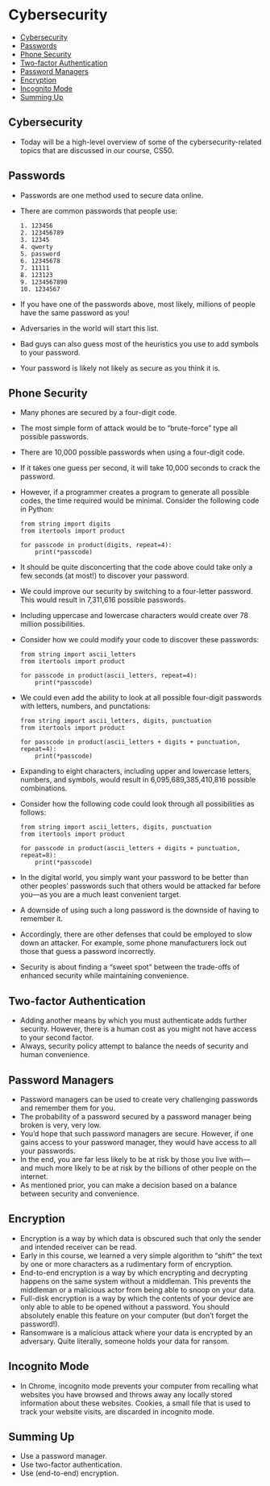 Cybersecurity
=============

*   [Cybersecurity](#cybersecurity-1)
*   [Passwords](#passwords)
*   [Phone Security](#phone-security)
*   [Two-factor Authentication](#two-factor-authentication)
*   [Password Managers](#password-managers)
*   [Encryption](#encryption)
*   [Incognito Mode](#incognito-mode)
*   [Summing Up](#summing-up)

Cybersecurity
-------------

*   Today will be a high-level overview of some of the cybersecurity-related topics that are discussed in our course, CS50.

Passwords
---------

*   Passwords are one method used to secure data online.
*   There are common passwords that people use:
    
        1. 123456
        2. 123456789
        3. 12345
        4. qwerty
        5. password
        6. 12345678
        7. 11111
        8. 123123
        9. 1234567890
        10. 1234567
        
    
*   If you have one of the passwords above, most likely, millions of people have the same password as you!
*   Adversaries in the world will start this list.
*   Bad guys can also guess most of the heuristics you use to add symbols to your password.
*   Your password is likely not likely as secure as you think it is.

Phone Security
--------------

*   Many phones are secured by a four-digit code.
*   The most simple form of attack would be to “brute-force” type all possible passwords.
*   There are 10,000 possible passwords when using a four-digit code.
*   If it takes one guess per second, it will take 10,000 seconds to crack the password.
*   However, if a programmer creates a program to generate all possible codes, the time required would be minimal. Consider the following code in Python:
    
        from string import digits
        from itertools import product
        
        for passcode in product(digits, repeat=4):
            print(*passcode)
        
    
*   It should be quite disconcerting that the code above could take only a few seconds (at most!) to discover your password.
*   We could improve our security by switching to a four-letter password. This would result in 7,311,616 possible passwords.
*   Including uppercase and lowercase characters would create over 78 million possibilities.
*   Consider how we could modify your code to discover these passwords:
    
        from string import ascii_letters
        from itertools import product
        
        for passcode in product(ascii_letters, repeat=4):
            print(*passcode)
        
    
*   We could even add the ability to look at all possible four-digit passwords with letters, numbers, and punctations:
    
        from string import ascii_letters, digits, punctuation
        from itertools import product
        
        for passcode in product(ascii_letters + digits + punctuation, repeat=4):
            print(*passcode)
        
    
*   Expanding to eight characters, including upper and lowercase letters, numbers, and symbols, would result in 6,095,689,385,410,816 possible combinations.
*   Consider how the following code could look through all possibilities as follows:
    
        from string import ascii_letters, digits, punctuation
        from itertools import product
        
        for passcode in product(ascii_letters + digits + punctuation, repeat=8):
            print(*passcode)
        
    
*   In the digital world, you simply want your password to be better than other peoples’ passwords such that others would be attacked far before you—as you are a much least convenient target.
*   A downside of using such a long password is the downside of having to remember it.
*   Accordingly, there are other defenses that could be employed to slow down an attacker. For example, some phone manufacturers lock out those that guess a password incorrectly.
*   Security is about finding a “sweet spot” between the trade-offs of enhanced security while maintaining convenience.

Two-factor Authentication
-------------------------

*   Adding another means by which you must authenticate adds further security. However, there is a human cost as you might not have access to your second factor.
*   Always, security policy attempt to balance the needs of security and human convenience.

Password Managers
-----------------

*   Password managers can be used to create very challenging passwords and remember them for you.
*   The probability of a password secured by a password manager being broken is very, very low.
*   You’d hope that such password managers are secure. However, if one gains access to your password manager, they would have access to all your passwords.
*   In the end, you are far less likely to be at risk by those you live with—and much more likely to be at risk by the billions of other people on the internet.
*   As mentioned prior, you can make a decision based on a balance between security and convenience.

Encryption
----------

*   Encryption is a way by which data is obscured such that only the sender and intended receiver can be read.
*   Early in this course, we learned a very simple algorithm to “shift” the text by one or more characters as a rudimentary form of encryption.
*   End-to-end encryption is a way by which encrypting and decrypting happens on the same system without a middleman. This prevents the middleman or a malicious actor from being able to snoop on your data.
*   Full-disk encryption is a way by which the contents of your device are only able to able to be opened without a password. You should absolutely enable this feature on your computer (but don’t forget the password!).
*   Ransomware is a malicious attack where your data is encrypted by an adversary. Quite literally, someone holds your data for ransom.

Incognito Mode
--------------

*   In Chrome, incognito mode prevents your computer from recalling what websites you have browsed and throws away any locally stored information about these websites. Cookies, a small file that is used to track your website visits, are discarded in incognito mode.

Summing Up
----------

*   Use a password manager.
*   Use two-factor authentication.
*   Use (end-to-end) encryption.